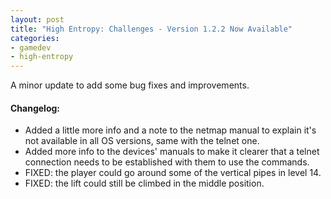 ```yaml
---
layout: post
title: "High Entropy: Challenges - Version 1.2.2 Now Available"
categories:
- gamedev
- high-entropy
---
```


<p>A minor update to add some bug fixes and improvements.</p>
<h4>Changelog:</h4>
<ul><li>Added a little more info and a note to the netmap manual to explain it's not available in all OS versions, same with the telnet one.    </li><li>Added more info to the devices' manuals to make it clearer that a telnet connection needs to be established with them to use the commands.    </li><li>FIXED: the player could go around some of the vertical pipes in level 14.    </li><li>FIXED: the lift could still be climbed in the middle position.</li></ul>
